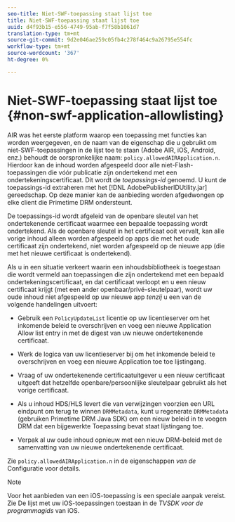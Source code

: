 ```yaml
---
seo-title: Niet-SWF-toepassing staat lijst toe
title: Niet-SWF-toepassing staat lijst toe
uuid: d4f93b15-e556-4749-95ab-f7f58b1061d7
translation-type: tm+mt
source-git-commit: 9d2e046ae259c05fb4c278f464c9a26795e554fc
workflow-type: tm+mt
source-wordcount: '367'
ht-degree: 0%

---
```



# Niet-SWF-toepassing staat lijst toe {#non-swf-application-allowlisting}

AIR was het eerste platform waarop een toepassing met functies kan worden weergegeven, en de naam van de eigenschap die u gebruikt om niet-SWF-toepassingen in de lijst toe te staan (Adobe AIR, iOS, Android, enz.) behoudt de oorspronkelijke naam: `policy.allowedAIRApplication.n`. Hierdoor kan de inhoud worden afgespeeld door alle niet-Flash-toepassingen die vóór publicatie zijn ondertekend met een ondertekeningscertificaat. Dit wordt de *toepassings-id* genoemd. U kunt de toepassings-id extraheren met het [!DNL AdobePublisherIDUtility.jar] gereedschap. Op deze manier kan de aanbieding worden afgedwongen op elke client die Primetime DRM ondersteunt.

De toepassings-id wordt afgeleid van de openbare sleutel van het ondertekenende certificaat waarmee een bepaalde toepassing wordt ondertekend. Als de openbare sleutel in het certificaat ooit vervalt, kan alle vorige inhoud alleen worden afgespeeld op apps die met het oude certificaat zijn ondertekend, niet worden afgespeeld op de nieuwe app (die met het nieuwe certificaat is ondertekend).

Als u in een situatie verkeert waarin een inhoudsbibliotheek is toegestaan die wordt vermeld aan toepassingen die zijn ondertekend met een bepaald ondertekeningscertificaat, en dat certificaat verloopt en u een nieuw certificaat krijgt (met een ander openbaar/privé-sleutelpaar), wordt uw oude inhoud niet afgespeeld op uw nieuwe app *tenzij* u een van de volgende handelingen uitvoert:

* Gebruik een `PolicyUpdateList` licentie op uw licentieserver om het inkomende beleid te overschrijven en voeg een nieuwe Application Allow list entry in met de digest van uw nieuwe ondertekenende certificaat.
* Werk de logica van uw licentieserver bij om het inkomende beleid te overschrijven en voeg een nieuwe Application toe toe lijstingang.
* Vraag of uw ondertekenende certificaatuitgever u een nieuw certificaat uitgeeft dat hetzelfde openbare/persoonlijke sleutelpaar gebruikt als het vorige certificaat.
* Als u inhoud HDS/HLS levert die van verwijzingen voorzien een URL eindpunt om terug te winnen `DRMMetadata`, kunt u regenerate `DRMMetadata` (gebruiken Primetime DRM Java SDK) om een nieuw beleid in te voegen DRM dat een bijgewerkte Toepassing bevat staat lijstingang toe.

* Verpak al uw oude inhoud opnieuw met een nieuw DRM-beleid met de samenvatting van uw nieuwe ondertekenende certificaat.

Zie `policy.allowedAIRApplication.n` in de eigenschappen *van de* Configuratie voor details.

>[!NOTE]
>
>Voor het aanbieden van een iOS-toepassing is een speciale aanpak vereist. Zie De lijst met uw iOS-toepassingen [](../../../../../programming/tvsdk-3x-ios-prog/ios-3x-drm-content-security/ios-3x-allowlist-your-ios-application.md) toestaan in de *TVSDK voor de programmagids* van iOS.
